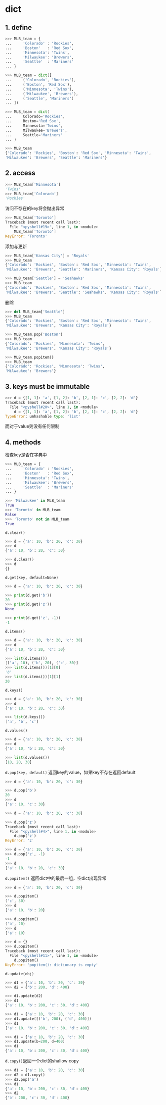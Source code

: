 # dict

## 1. define

```python
>>> MLB_team = {
...     'Colorado' : 'Rockies',
...     'Boston'   : 'Red Sox',
...     'Minnesota': 'Twins',
...     'Milwaukee': 'Brewers',
...     'Seattle'  : 'Mariners'
... }
```

```python
>>> MLB_team = dict([
...     ('Colorado', 'Rockies'),
...     ('Boston', 'Red Sox'),
...     ('Minnesota', 'Twins'),
...     ('Milwaukee', 'Brewers'),
...     ('Seattle', 'Mariners')
... ])
```

```python
>>> MLB_team = dict(
...     Colorado='Rockies',
...     Boston='Red Sox',
...     Minnesota='Twins',
...     Milwaukee='Brewers',
...     Seattle='Mariners'
... )
```

```python
>>> MLB_team
{'Colorado': 'Rockies', 'Boston': 'Red Sox', 'Minnesota': 'Twins',
'Milwaukee': 'Brewers', 'Seattle': 'Mariners'}
```

## 2. access

```python
>>> MLB_team['Minnesota']
'Twins'
>>> MLB_team['Colorado']
'Rockies'
```

访问不存在的key将会抛出异常

```python
>>> MLB_team['Toronto']
Traceback (most recent call last):
  File "<pyshell#19>", line 1, in <module>
    MLB_team['Toronto']
KeyError: 'Toronto'
```

添加与更新

```python
>>> MLB_team['Kansas City'] = 'Royals'
>>> MLB_team
{'Colorado': 'Rockies', 'Boston': 'Red Sox', 'Minnesota': 'Twins',
'Milwaukee': 'Brewers', 'Seattle': 'Mariners', 'Kansas City': 'Royals'}
```

```python
>>> MLB_team['Seattle'] = 'Seahawks'
>>> MLB_team
{'Colorado': 'Rockies', 'Boston': 'Red Sox', 'Minnesota': 'Twins',
'Milwaukee': 'Brewers', 'Seattle': 'Seahawks', 'Kansas City': 'Royals'}
```

删除

```python
>>> del MLB_team['Seattle']
>>> MLB_team
{'Colorado': 'Rockies', 'Boston': 'Red Sox', 'Minnesota': 'Twins',
'Milwaukee': 'Brewers', 'Kansas City': 'Royals'}
```

```python
>>> MLB_team.pop('Boston')
>>> MLB_team
{'Colorado': 'Rockies', 'Minnesota': 'Twins',
'Milwaukee': 'Brewers', 'Kansas City': 'Royals'}
```

```python
>>> MLB_team.popitem()
>>> MLB_team
{'Colorado': 'Rockies', 'Minnesota': 'Twins',
'Milwaukee': 'Brewers'}
```

## 3. keys must be immutable

```python
>>> d = {[1, 1]: 'a', [1, 2]: 'b', [2, 1]: 'c', [2, 2]: 'd'}
Traceback (most recent call last):
  File "<pyshell#20>", line 1, in <module>
    d = {[1, 1]: 'a', [1, 2]: 'b', [2, 1]: 'c', [2, 2]: 'd'}
TypeError: unhashable type: 'list'
```

而对于value则没有任何限制

## 4. methods

检查key是否在字典中

```python
>>> MLB_team = {
...     'Colorado' : 'Rockies',
...     'Boston'   : 'Red Sox',
...     'Minnesota': 'Twins',
...     'Milwaukee': 'Brewers',
...     'Seattle'  : 'Mariners'
... }

>>> 'Milwaukee' in MLB_team
True
>>> 'Toronto' in MLB_team
False
>>> 'Toronto' not in MLB_team
True
```

`d.clear()`

```python
>>> d = {'a': 10, 'b': 20, 'c': 30}
>>> d
{'a': 10, 'b': 20, 'c': 30}

>>> d.clear()
>>> d
{}
```

`d.get(key, default=None)`

```python
>>> d = {'a': 10, 'b': 20, 'c': 30}

>>> print(d.get('b'))
20
>>> print(d.get('z'))
None
```

```python
>>> print(d.get('z', -1))
-1
```

`d.items()`

```python
>>> d = {'a': 10, 'b': 20, 'c': 30}
>>> d
{'a': 10, 'b': 20, 'c': 30}

>>> list(d.items())
[('a', 10), ('b', 20), ('c', 30)]
>>> list(d.items())[1][0]
'b'
>>> list(d.items())[1][1]
20
```

`d.keys()`

```python
>>> d = {'a': 10, 'b': 20, 'c': 30}
>>> d
{'a': 10, 'b': 20, 'c': 30}

>>> list(d.keys())
['a', 'b', 'c']
```

`d.values()`

```python
>>> d = {'a': 10, 'b': 20, 'c': 30}
>>> d
{'a': 10, 'b': 20, 'c': 30}

>>> list(d.values())
[10, 20, 30]
```

`d.pop(key, default)` 返回key的value，如果key不存在返回default

```python
>>> d = {'a': 10, 'b': 20, 'c': 30}

>>> d.pop('b')
20
>>> d
{'a': 10, 'c': 30}
```

```python
>>> d = {'a': 10, 'b': 20, 'c': 30}

>>> d.pop('z')
Traceback (most recent call last):
  File "<pyshell#4>", line 1, in <module>
    d.pop('z')
KeyError: 'z'
```

```python
>>> d = {'a': 10, 'b': 20, 'c': 30}
>>> d.pop('z', -1)
-1
>>> d
{'a': 10, 'b': 20, 'c': 30}
```

`d.popitem()` 返回dict中的最后一组，空dict出现异常

```python
>>> d = {'a': 10, 'b': 20, 'c': 30}

>>> d.popitem()
('c', 30)
>>> d
{'a': 10, 'b': 20}

>>> d.popitem()
('b', 20)
>>> d
{'a': 10}
```

```python
>>> d = {}
>>> d.popitem()
Traceback (most recent call last):
  File "<pyshell#11>", line 1, in <module>
    d.popitem()
KeyError: 'popitem(): dictionary is empty'
```

`d.update(obj)`

```python
>>> d1 = {'a': 10, 'b': 20, 'c': 30}
>>> d2 = {'b': 200, 'd': 400}

>>> d1.update(d2)
>>> d1
{'a': 10, 'b': 200, 'c': 30, 'd': 400}
```

```python
>>> d1 = {'a': 10, 'b': 20, 'c': 30}
>>> d1.update([('b', 200), ('d', 400)])
>>> d1
{'a': 10, 'b': 200, 'c': 30, 'd': 400}
```

```python
>>> d1 = {'a': 10, 'b': 20, 'c': 30}
>>> d1.update(b=200, d=400)
>>> d1
{'a': 10, 'b': 200, 'c': 30, 'd': 400}
```

`d.copy()`返回一个dict的shallow copy

```python
>>> d1 = {'a': 10, 'b': 20, 'c': 30}
>>> d2 = d1.copy()
>>> d2.pop('a')
>>> d1
{'a': 10, 'b': 200, 'c': 30, 'd': 400}
>>> d2
{'b': 200, 'c': 30, 'd': 400}
```

